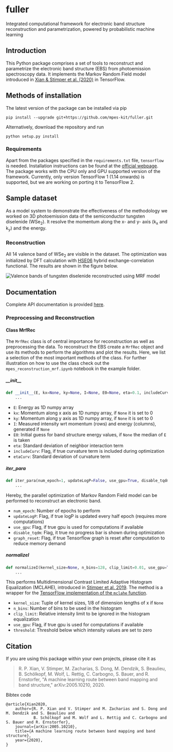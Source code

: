# fuller
Integrated computational framework for electronic band structure reconstruction and parametrization, powered by probabilistic machine learning

## Introduction

This Python package comprises a set of tools to reconstruct and parametrize the electronic band structure (EBS) from photoemission spectroscopy data. It implements the Markov Random Field model introduced in
[Xian & Stimper et al. (2020)](https://arxiv.org/abs/2005.10210) in TensorFlow. 


## Methods of installation

The latest version of the package can be installed via pip

```
pip install --upgrade git+https://github.com/mpes-kit/fuller.git
```

Alternatively, download the repository and run

```
python setup.py install
```

### Requirements

Apart from the packages specified in the `requirements.txt` file, `tensorflow` is needed. Installation instructions can be found at the [official webpage](https://www.tensorflow.org/install). The package works with the CPU only and GPU supported version of the framework. Currently, only version TensorFlow 1 (1.14 onwards) is supported, but we are working on porting it to TensorFlow 2.

## Sample dataset

As a model system to demonstrate the effectiveness of the methodology we worked on 3D photoemission data of the semiconductor tungsten diselenide (WSe<sub>2</sub>). It resolve the momentum along the x- and y- axis (k<sub>x</sub> and k<sub>y</sub>) and the energy.

### Reconstruction

All 14 valence band of WSe<sub>2</sub> are visible in the dataset. The optimization was initialized by DFT calculation with [HSE06](https://aip.scitation.org/doi/10.1063/1.1564060) hybrid exchange-correlation functional. The results are shown in the figure below.

![Valence bands of tungsten diselenide reconstructed using MRF model](https://github.com/VincentStimper/fuller/blob/master/images/mrf_rec_init_kx_slices.gif "Valence bands of tungsten diselenide reconstructed using MRF model")


## Documentation

Complete API documentation is provided [here](https://mpes-kit.github.io/fuller/).

### Preprocessing and Reconstruction

#### Class MrfRec

The `MrfRec` class is of central importance for reconstruction as well as preprocessing the data. To reconstruct the EBS create a `MrfRec` object and use its methods to perform the algorithms and plot the results. Here, we list a selection of the most important methods of the class. For further illustration on how to use the class check out the `mpes_reconstruction_mrf.ipynb` notebook in the example folder.

##### \_\_init\_\_

```python
def __init__(E, kx=None, ky=None, I=None, E0=None, eta=0.1, includeCurv=False, etaCurv=0.1):
    ...
```

* `E`: Energy as 1D numpy array
* `kx`: Momentum along x axis as 1D numpy array, if `None` it is set to 0
* `ky`: Momentum along y axis as 1D numpy array, if `None` it is set to 0
* `I`: Measured intensity wrt momentum (rows) and energy (columns), generated if `None`
* `E0`: Initial guess for band structure energy values, if `None` the median of `E` is taken
* `eta`: Standard deviation of neighbor interaction term
* `includeCurv`: Flag, if true curvature term is included during optimization
* `etaCurv`: Standard deviation of curvature term

##### iter_para

```python
def iter_para(num_epoch=1, updateLogP=False, use_gpu=True, disable_tqdm=False, graph_reset=False):
    ...
```

Hereby, the parallel optimization of Markov Random Field model can be performed to reconstruct an electronic
band.
* `num_epoch`: Number of epochs to perform
* `updateLogP`: Flag, if true logP is updated every half epoch (requires more computations)
* `use_gpu`: Flag, if true gpu is used for computations if available
* `disable_tqdm`: Flag, it true no progress bar is shown during optimization
* `graph_reset`: Flag, if true Tensorflow graph is reset after computation to reduce memory demand

##### normalizeI

```python
def normalizeI(kernel_size=None, n_bins=128, clip_limit=0.01, use_gpu=True, threshold=1e-6):
    ...
```

This performs Multidimensional Contrast Limited Adaptive Histogram Equalization (MCLAHE), introduced in [Stimper et al. 2019](https://ieeexplore.ieee.org/document/8895993). The method is a wrapper for the [TensorFlow implementation of the `mclahe` function](https://github.com/VincentStimper/mclahe).
* `kernel_size`: Tuple of kernel sizes, 1/8 of dimension lengths of x if `None`
* `n_bins`: Number of bins to be used in the histogram
* `clip_limit`: Relative intensity limit to be ignored in the histogram equalization
* `use_gpu`: Flag, if true gpu is used for computations if available
* `threshold`: Threshold below which intensity values are set to zero


## Citation

If you are using this package within your own projects, please cite it as
> R. P. Xian, V. Stimper, M. Zacharias, S. Dong, M. Dendzik, S. Beaulieu, B. Schölkopf, M. Wolf, L. Rettig, C. Carbogno, S. Bauer, and R. Ernstorfer, "A machine learning route between band mapping and band structure," arXiv:2005.10210, 2020.

Bibtex code
```
@article{Xian2020,
    author={R. P. Xian and V. Stimper and M. Zacharias and S. Dong and M. Dendzik and S. Beaulieu and
            B. Schölkopf and M. Wolf and L. Rettig and C. Carbogno and S. Bauer and R. Ernstorfer},
    journal={arXiv:2005.10210},
    title={A machine learning route between band mapping and band structure},
    year={2020},
}
```

